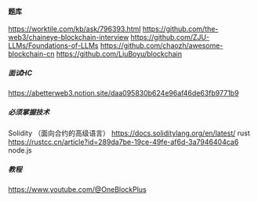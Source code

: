 #### 题库
https://worktile.com/kb/ask/796393.html
https://github.com/the-web3/chaineye-blockchain-interview
https://github.com/ZJU-LLMs/Foundations-of-LLMs
https://github.com/chaozh/awesome-blockchain-cn
https://github.com/LiuBoyu/blockchain

##### 面试HC
https://abetterweb3.notion.site/daa095830b624e96af46de63fb9771b9

##### 必须掌握技术
Solidity （面向合约的高级语言）  https://docs.soliditylang.org/en/latest/
rust https://rustcc.cn/article?id=289da7be-19ce-49fe-af6d-3a7946404ca6
node.js

##### 教程
https://www.youtube.com/@OneBlockPlus
